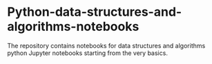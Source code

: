 # Python-data-structures-and-algorithms-notebooks
The repository contains notebooks for data structures and algorithms python Jupyter notebooks starting from the very basics.
